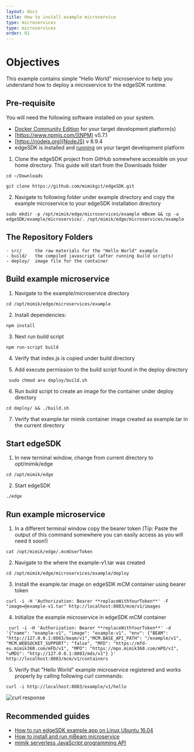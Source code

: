 ```yaml
---
layout: docs
title: How to install example microservice
type: microservices
type: microservices
order: 01
---
```


# Objectives

This example contains simple "Hello World" microservice to help you understand how to deploy a microservice to the edgeSDK runtime.

## Pre-requisite

You will need the following software installed on your system.

- [Docker Community Edition](https://www.docker.com/community-edition#/download) for your target development platform(s)
- [https://www.npmjs.com/](NPM) v5.7.1
- [https://nodejs.org](NodeJS) v 8.9.4
- edgeSDK is installed and [running](https://github.com/mimikgit/edgeSDK/wiki/Installation-Guide) on your target development platform

1. Clone the edgeSDK project from GitHub somewhere accessible on your home directory. This guide will start from the Downloads folder

```cd ~/Downloads```

```git clone https://github.com/mimikgit/edgeSDK.git```

2. Navigate to following folder under example directory and copy the example microservice to your edgeSDK installation directory

```sudo mkdir -p /opt/mimik/edge/microservices/example mBeam && cp -a edgeSDK/example/microservice/. /opt/mimik/edge/microservices/example```

## The Repository Folders

    - src/     the raw materials for the "Hello World" example
    - build/   the compiled javascript (after running build scripts)
    - deploy/  image file for the container

## Build example microservice

1. Navigate to the example/microservice directory

```cd /opt/mimik/edge/microservices/example```

2. Install dependencies:

```npm install```

3. Next run build script

```npm run-script build```

4. Verify that index.js is copied under build directory

<!-- would it be necessary or nice to have command capture out put of e.g: ls -la | grep ... -->

5. Add execute permission to the build script found in the deploy directory

``` sudo chmod a+x deploy/build.sh```

<!-- would it be necessary or nice to have command capture out put of e.g: ls -la | grep ... -->

6. Run build script to create an image for the container under deploy directory

```cd deploy/ && ./build.sh```

7. Verify that example.tar mimik container image created as example.tar in the current directory

<!-- would it be necessary or nice to have command capture out put of e.g: ls -la | grep ... -->

## Start edgeSDK

1. In new terminal window, change from current directory to opt/mimik/edge

```cd /opt/mimik/edge```

2. Start edgeSDK

```./edge```

## Run example microservice

1. In a different terminal window copy the bearer token (Tip: Paste the output of this command somewhere you can easily access as you will need it soon!)

```cat /opt/mimik/edge/.mcmUserToken```

2.  Navigate to the where the example-v1.tar was created

```cd /opt/mimik/edge/microservices/example/deploy```

3. Install the example.tar image on edgeSDK mCM container using bearer token

```curl -i -H 'Authorization: Bearer **replaceWithYourToken**' -F "image=@example-v1.tar" http://localhost:8083/mcm/v1/images```


4. Initialize the example microservice in edgeSDK mCM container

``` curl -i -H 'Authorization: Bearer **replaceWithYourToken**' -d '{"name": "example-v1", "image": "example-v1", "env": {"BEAM": "http://127.0.0.1:8083/beam/v1","MCM.BASE_API_PATH": "/example/v1", "MCM.WEBSOCKET_SUPPORT": "false", "MFD": "https://mfd-eu.mimik360.com/mFD/v1", "MPO": "https://mpo.mimik360.com/mPO/v1", "uMDS": "http://127.0.0.1:8083/mds/v1"} }' http://localhost:8083/mcm/v1/containers``` 

5. Verify that "Hello World" example microservice registered and works properly by calling following curl commands:

```curl -i http://localhost:8083/example/v1/hello```

![curl response](https://github.com/mimikgit/edgeSDK/blob/master/docs/pictures/curl_response_install_edgeSDK_encrypted.png)

## Recommended guides

- [How to run edgeSDK example app on Linux Ubuntu 16.04](https://github.com/mimikgit/edgeSDK/wiki/How-to-run-edgeSDK-example-app-on-Linux-Ubuntu)
- [How to install and run mBeam microservice](https://github.com/mimikgit/mBeam)
- [mimik serverless JavaScript programming API](https://github.com/mimikgit/edgeSDK/wiki/How-to-use-mimik-serverless-JavaScript-programming-API)